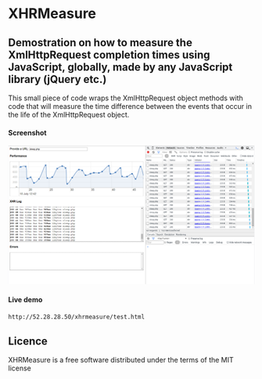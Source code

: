 # XHRMeasure  

## Demostration on how to measure the XmlHttpRequest completion times using JavaScript, globally, made by any JavaScript library (jQuery etc.)

This small piece of code wraps the XmlHttpRequest object methods with code that will measure the time difference between the events that occur in the life of the XmlHttpRequest object.


#### Screenshot
![Alt text](/doc/XHRM.jpg "Main")

#### Live demo
```
http://52.28.28.50/xhrmeasure/test.html
```

## Licence

XHRMeasure is a free software distributed under the terms of the MIT license
